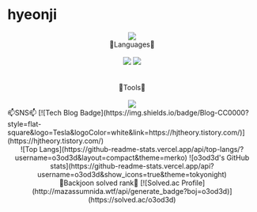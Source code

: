# hyeonji
<div align="center">
<img src="https://capsule-render.vercel.app/api?type=waving&color=auto&height=200&section=header&text=Hyeonji_Github&fontSize=90" />
</DIV>

<div align="center">
	📕Languages📕</br> 
	</br>
	<img src="https://img.shields.io/badge/Python-007396?style=flat&logo=python&logoColor=white" />
	<img src="https://img.shields.io/badge/C-E34F26?style=flat&logo=C&logoColor=white" />
	
</div>	
</br></br>
<div align="center">
	🔧Tools🔧</br>
	</br>
	<img src="https://img.shields.io/badge/visualstudiocode-007396?style=flat&logo=visualstudiocode&logoColor=white" />
</div>
	📫SNS📫
	[![Tech Blog Badge](https://img.shields.io/badge/Blog-CC0000?style=flat-square&logo=Tesla&logoColor=white&link=https://hjtheory.tistory.com/)](https://hjtheory.tistory.com/) 
</div>

<div align="center">
	![Top Langs](https://github-readme-stats.vercel.app/api/top-langs/?username=o3od3d&layout=compact&theme=merko)
	![o3od3d's GitHub stats](https://github-readme-stats.vercel.app/api?username=o3od3d&show_icons=true&theme=tokyonight)  
</div>
<div align="center">
	🥇Backjoon solved rank🥇
	[![Solved.ac Profile](http://mazassumnida.wtf/api/generate_badge?boj=o3od3d)](https://solved.ac/o3od3d)
</div>
